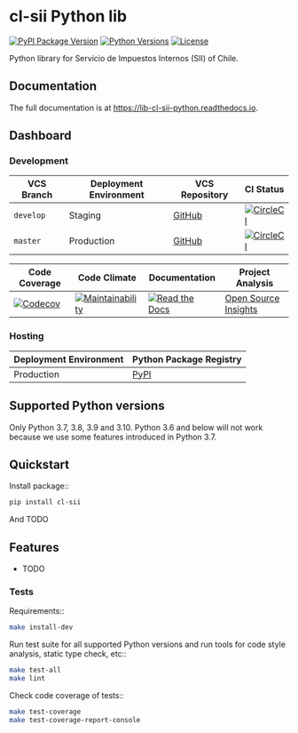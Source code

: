 # cl-sii Python lib

[![PyPI Package Version](https://img.shields.io/pypi/v/cl-sii)](https://pypi.org/project/cl-sii/)
[![Python Versions](https://img.shields.io/pypi/pyversions/cl-sii)](https://pypi.org/project/cl-sii/)
[![License](https://img.shields.io/pypi/l/cl-sii)](https://pypi.org/project/cl-sii/)

Python library for Servicio de Impuestos Internos (SII) of Chile.

## Documentation

The full documentation is at <https://lib-cl-sii-python.readthedocs.io>.

## Dashboard

### Development

| VCS Branch | Deployment Environment | VCS Repository | CI Status |
| ---------- | ---------------------- | -------------- | --------- |
| `develop` | Staging | [GitHub](https://github.com/fyntex/lib-cl-sii-python/tree/develop) | [![CircleCI](https://dl.circleci.com/status-badge/img/gh/fyntex/lib-cl-sii-python/tree/develop.svg?style=shield)](https://dl.circleci.com/status-badge/redirect/gh/fyntex/lib-cl-sii-python/tree/develop) |
| `master` | Production | [GitHub](https://github.com/fyntex/lib-cl-sii-python/tree/master) | [![CircleCI](https://dl.circleci.com/status-badge/img/gh/fyntex/lib-cl-sii-python/tree/master.svg?style=shield)](https://dl.circleci.com/status-badge/redirect/gh/fyntex/lib-cl-sii-python/tree/master) |

| Code Coverage | Code Climate | Documentation | Project Analysis |
| ------------- | ------------ | ------------- | ---------------- |
| [![Codecov](https://codecov.io/gh/fyntex/lib-cl-sii-python/branch/develop/graph/badge.svg?token=VdwPUEUzzQ)](https://codecov.io/gh/fyntex/lib-cl-sii-python) | [![Maintainability](https://api.codeclimate.com/v1/badges/c4e8a9b023310ff8c276/maintainability)](https://codeclimate.com/github/fyntex/lib-cl-sii-python/maintainability) | [![Read the Docs](https://readthedocs.org/projects/lib-cl-sii-python/badge/)](https://readthedocs.org/projects/lib-cl-sii-python/) | [Open Source Insights](https://deps.dev/pypi/cl-sii) |

### Hosting

| Deployment Environment | Python Package Registry |
| ---------------------- | ----------------------- |
| Production | [PyPI](https://pypi.org/project/cl-sii/) |

## Supported Python versions

Only Python 3.7, 3.8, 3.9 and 3.10. Python 3.6 and below will not work because we use some features
introduced in Python 3.7.

## Quickstart

Install package::

```sh
pip install cl-sii
```

And TODO

## Features

- TODO

### Tests

Requirements::

```sh
make install-dev
```

Run test suite for all supported Python versions and run tools for
code style analysis, static type check, etc::

```sh
make test-all
make lint
```

Check code coverage of tests::

```sh
make test-coverage
make test-coverage-report-console
```
